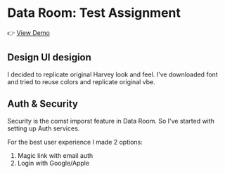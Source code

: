 # Data Room: Test Assignment

👉 [View Demo](https://harvery-dataroom.vercel.app/)

## Design UI desigion

I decided to replicate original Harvey look and feel. I've downloaded font and tried to reuse colors and replicate original vbe.


## Auth & Security
Security is the comst imporst feature in Data Room.
So I've started with setting up Auth services.

For the best user experience I made 2 options:

1. Magic link with email auth
2. Login with Google/Apple

